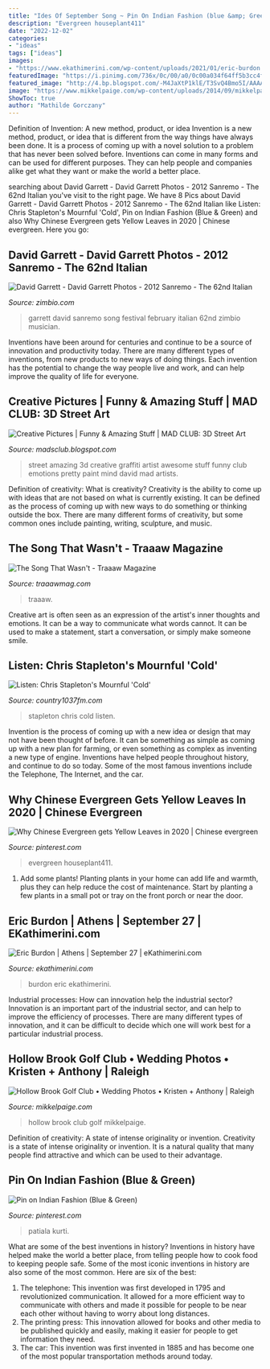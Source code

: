 ```yaml
---
title: "Ides Of September Song ~ Pin On Indian Fashion (blue &amp; Green)"
description: "Evergreen houseplant411"
date: "2022-12-02"
categories:
- "ideas"
tags: ["ideas"]
images:
- "https://www.ekathimerini.com/wp-content/uploads/2021/01/eric-burdon.jpg"
featuredImage: "https://i.pinimg.com/736x/0c/00/a0/0c00a034f64ff5b3cc4f20a67f9ddcd1.jpg"
featured_image: "http://4.bp.blogspot.com/-M4JaXtP1klE/T3SvQ4Bmo5I/AAAAAAAAAEo/PjMMmGyCvhA/s1600/Awesome+Street+Art+2010+(63).jpg"
image: "https://www.mikkelpaige.com/wp-content/uploads/2014/09/mikkelpaige-hollow_brook_golf_club-wedding_photos-kristen_anthony_0045.jpg"
ShowToc: true
author: "Mathilde Gorczany"
---
```



Definition of Invention: A new method, product, or idea
Invention is a new method, product, or idea that is different from the way things have always been done. It is a process of coming up with a novel solution to a problem that has never been solved before. Inventions can come in many forms and can be used for different purposes. They can help people and companies alike get what they want or make the world a better place.

	

		
searching about David Garrett - David Garrett Photos - 2012 Sanremo - The 62nd Italian you've visit to the right page. We have 8 Pics about David Garrett - David Garrett Photos - 2012 Sanremo - The 62nd Italian like Listen: Chris Stapleton&#039;s Mournful &#039;Cold&#039;, Pin on Indian Fashion (Blue &amp; Green) and also Why Chinese Evergreen gets Yellow Leaves in 2020 | Chinese evergreen. Here you go:
		
    
## David Garrett - David Garrett Photos - 2012 Sanremo - The 62nd Italian

<img loading=lazy src="https://www2.pictures.zimbio.com/gi/2012+Sanremo+62nd+Italian+Song+Festival+February+y3ZPMTDsB2dx.jpg" onerror="this.onerror=null;this.src='https://tse1.mm.bing.net/th?id=OIP.DxXJYzdrip0gJcv30KRb5QHaLH&amp;pid=15.1';" alt="David Garrett - David Garrett Photos - 2012 Sanremo - The 62nd Italian">

_Source: zimbio.com_

>garrett david sanremo song festival february italian 62nd zimbio musician. 

	

Inventions have been around for centuries and continue to be a source of innovation and productivity today. There are many different types of inventions, from new products to new ways of doing things. Each invention has the potential to change the way people live and work, and can help improve the quality of life for everyone.

    
## Creative Pictures | Funny &amp; Amazing Stuff | MAD CLUB: 3D Street Art

<img loading=lazy src="http://4.bp.blogspot.com/-M4JaXtP1klE/T3SvQ4Bmo5I/AAAAAAAAAEo/PjMMmGyCvhA/s1600/Awesome+Street+Art+2010+(63).jpg" onerror="this.onerror=null;this.src='https://tse3.mm.bing.net/th?id=OIP.Sqdvo0uLExqOmFuCjtZzhAHaJ4&amp;pid=15.1';" alt="Creative Pictures | Funny &amp; Amazing Stuff | MAD CLUB: 3D Street Art">

_Source: madsclub.blogspot.com_

>street amazing 3d creative graffiti artist awesome stuff funny club emotions pretty paint mind david mad artists. 

	

Definition of creativity: What is creativity?
Creativity is the ability to come up with ideas that are not based on what is currently existing. It can be defined as the process of coming up with new ways to do something or thinking outside the box. There are many different forms of creativity, but some common ones include painting, writing, sculpture, and music.

    
## The Song That Wasn&#039;t - Traaaw Magazine

<img loading=lazy src="http://traaawmag.com/wp-content/uploads/2019/04/6-alw-09611_40662129663_o.jpg?gid=102" onerror="this.onerror=null;this.src='https://tse1.mm.bing.net/th?id=OIP.YQ-THUFZZ4OmzK_HvQYXNwHaLG&amp;pid=15.1';" alt="The Song That Wasn&#039;t - Traaaw Magazine">

_Source: traaawmag.com_

>traaaw. 

	

Creative art is often seen as an expression of the artist's inner thoughts and emotions. It can be a way to communicate what words cannot. It can be used to make a statement, start a conversation, or simply make someone smile.

    
## Listen: Chris Stapleton&#039;s Mournful &#039;Cold&#039;

<img loading=lazy src="https://country1037fm.com/wp-content/uploads/sites/46/2020/09/510275746-e1601050877847.jpg" onerror="this.onerror=null;this.src='https://tse1.mm.bing.net/th?id=OIP.0-J5EVd7oBBP8_q6QdsAawHaDw&amp;pid=15.1';" alt="Listen: Chris Stapleton&#039;s Mournful &#039;Cold&#039;">

_Source: country1037fm.com_

>stapleton chris cold listen. 

	

Invention is the process of coming up with a new idea or design that may not have been thought of before. It can be something as simple as coming up with a new plan for farming, or even something as complex as inventing a new type of engine. Inventions have helped people throughout history, and continue to do so today. Some of the most famous inventions include the Telephone, The Internet, and the car.

    
## Why Chinese Evergreen Gets Yellow Leaves In 2020 | Chinese Evergreen

<img loading=lazy src="https://i.pinimg.com/736x/0c/00/a0/0c00a034f64ff5b3cc4f20a67f9ddcd1.jpg" onerror="this.onerror=null;this.src='https://tse3.mm.bing.net/th?id=OIP.3fVojddgRN4ml19_lKe9IQHaJ3&amp;pid=15.1';" alt="Why Chinese Evergreen gets Yellow Leaves in 2020 | Chinese evergreen">

_Source: pinterest.com_

>evergreen houseplant411. 

	

1. Add some plants! Planting plants in your home can add life and warmth, plus they can help reduce the cost of maintenance. Start by planting a few plants in a small pot or tray on the front porch or near the door.

    
## Eric Burdon | Athens | September 27 | EKathimerini.com

<img loading=lazy src="https://www.ekathimerini.com/wp-content/uploads/2021/01/eric-burdon.jpg" onerror="this.onerror=null;this.src='https://tse1.mm.bing.net/th?id=OIP.m0hHs2GwVh70A0CDLv9GjwHaEo&amp;pid=15.1';" alt="Eric Burdon | Athens | September 27 | eKathimerini.com">

_Source: ekathimerini.com_

>burdon eric ekathimerini. 

	

Industrial processes: How can innovation help the industrial sector?
Innovation is an important part of the industrial sector, and can help to improve the efficiency of processes. There are many different types of innovation, and it can be difficult to decide which one will work best for a particular industrial process.

    
## Hollow Brook Golf Club • Wedding Photos • Kristen + Anthony | Raleigh

<img loading=lazy src="https://www.mikkelpaige.com/wp-content/uploads/2014/09/mikkelpaige-hollow_brook_golf_club-wedding_photos-kristen_anthony_0045.jpg" onerror="this.onerror=null;this.src='https://tse4.mm.bing.net/th?id=OIP.853ohb-qMjxaBrEm7-Zi7QHaE7&amp;pid=15.1';" alt="Hollow Brook Golf Club • Wedding Photos • Kristen + Anthony | Raleigh">

_Source: mikkelpaige.com_

>hollow brook club golf mikkelpaige. 

	

Definition of creativity: A state of intense originality or invention.
Creativity is a state of intense originality or invention. It is a natural quality that many people find attractive and which can be used to their advantage.

    
## Pin On Indian Fashion (Blue &amp; Green)

<img loading=lazy src="https://i.pinimg.com/736x/da/39/6b/da396b80ee8356e15bfc8621d1c07311.jpg" onerror="this.onerror=null;this.src='https://tse1.mm.bing.net/th?id=OIP.bwXFqzDI6I3tyVvyv0KYXQHaMu&amp;pid=15.1';" alt="Pin on Indian Fashion (Blue &amp; Green)">

_Source: pinterest.com_

>patiala kurti. 

	

What are some of the best inventions in history?
Inventions in history have helped make the world a better place, from telling people how to cook food to keeping people safe. Some of the most iconic inventions in history are also some of the most common. Here are six of the best: 
1. The telephone: This invention was first developed in 1795 and revolutionized communication. It allowed for a more efficient way to communicate with others and made it possible for people to be near each other without having to worry about long distances. 
2. The printing press: This innovation allowed for books and other media to be published quickly and easily, making it easier for people to get information they need. 
3. The car: This invention was first invented in 1885 and has become one of the most popular transportation methods around today.

